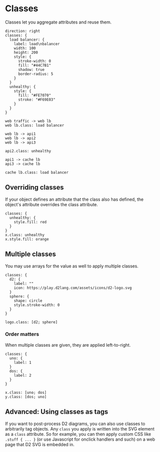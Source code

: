 # Classes

Classes let you aggregate attributes and reuse them.

```d2
direction: right
classes: {
  load balancer: {
    label: load\nbalancer
    width: 100
    height: 200
    style: {
      stroke-width: 0
      fill: "#44C7B1"
      shadow: true
      border-radius: 5
    }
  }
  unhealthy: {
    style: {
      fill: "#FE7070"
      stroke: "#F69E03"
    }
  }
}

web traffic -> web lb
web lb.class: load balancer

web lb -> api1
web lb -> api2
web lb -> api3

api2.class: unhealthy

api1 -> cache lb
api3 -> cache lb

cache lb.class: load balancer
```

<div className="embedSVG" dangerouslySetInnerHTML={{__html: require('@site/static/img/generated/style-classes-1.svg2')}}></div>

## Overriding classes

If your object defines an attribute that the class also has defined, the object's
attribute overrides the class attribute.

```d2
classes: {
  unhealthy: {
    style.fill: red
  }
}
x.class: unhealthy
x.style.fill: orange
```

<div style={{width: 100, margin: "0 auto"}} className="embedSVG" dangerouslySetInnerHTML={{__html: require('@site/static/img/generated/style-classes-2.svg2')}}></div>

## Multiple classes

You may use arrays for the value as well to apply multiple classes.

```d2
classes: {
  d2: {
    label: ""
    icon: https://play.d2lang.com/assets/icons/d2-logo.svg
  }
  sphere: {
    shape: circle
    style.stroke-width: 0
  }
}

logo.class: [d2; sphere]
```

<div style={{width: 200, margin: "0 auto"}} className="embedSVG" dangerouslySetInnerHTML={{__html: require('@site/static/img/generated/multiple-classes.svg2')}}></div>

### Order matters

When multiple classes are given, they are applied left-to-right.

```d2
classes: {
  uno: {
    label: 1
  }
  dos: {
    label: 2
  }
}

x.class: [uno; dos]
y.class: [dos; uno]
```

<div style={{width: 200, margin: "0 auto"}} className="embedSVG" dangerouslySetInnerHTML={{__html: require('@site/static/img/generated/ordered-classes.svg2')}}></div>

## Advanced: Using classes as tags

If you want to post-process D2 diagrams, you can also use classes to arbitrarily tag
objects. Any `class` you apply is written into the SVG element as a `class` attribute. So
for example, you can then apply custom CSS like `.stuff { ... }` (or use Javascript for
  onclick handlers and such) on a web page that D2 SVG is embedded in.
